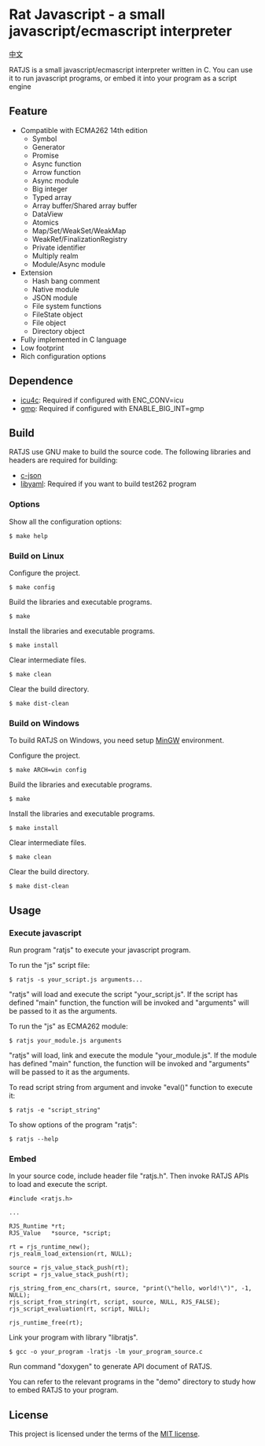 # Rat Javascript - a small javascript/ecmascript interpreter

[中文](README_zh.md)

RATJS is a small javascript/ecmascript interpreter written in C. You can use it to run javascript programs, or embed it into your program as a script engine

## Feature

* Compatible with ECMA262 14th edition
	+ Symbol
	+ Generator
	+ Promise
	+ Async function
	+ Arrow function
	+ Async module
	+ Big integer
	+ Typed array
	+ Array buffer/Shared array buffer
	+ DataView
	+ Atomics
	+ Map/Set/WeakSet/WeakMap
	+ WeakRef/FinalizationRegistry
	+ Private identifier
	+ Multiply realm
	+ Module/Async module
* Extension
	+ Hash bang comment
	+ Native module
	+ JSON module
	+ File system functions
	+ FileState object
	+ File object
	+ Directory object
* Fully implemented in C language
* Low footprint
* Rich configuration options

## Dependence

* [icu4c](http://icu-project.org/download/latest_milestone.html): Required if configured with ENC_CONV=icu
* [gmp](http://gmplib.org): Required if configured with ENABLE_BIG_INT=gmp

## Build

RATJS use GNU make to build the source code.
The following libraries and headers are required for building:

* [c-json](https://github.com/json-c/json-c/wiki)
* [libyaml](http://pyyaml.org/wiki/LibYAML): Required if you want to build test262 program

### Options

Show all the configuration options:
```
$ make help
```

### Build on Linux

Configure the project.
```
$ make config
```

Build the libraries and executable programs.
```
$ make
```

Install the libraries and executable programs.
```
$ make install
```

Clear intermediate files.
```
$ make clean
```

Clear the build directory.
```
$ make dist-clean
```

### Build on Windows

To build RATJS on Windows, you need setup [MinGW](https://www.mingw-w64.org) environment.

Configure the project.
```
$ make ARCH=win config
```

Build the libraries and executable programs.
```
$ make
```

Install the libraries and executable programs.
```
$ make install
```

Clear intermediate files.
```
$ make clean
```

Clear the build directory.
```
$ make dist-clean
```

## Usage

### Execute javascript

Run program "ratjs" to execute your javascript program.

To run the "js" script file:
```
$ ratjs -s your_script.js arguments...
```
"ratjs" will load and execute the script "your_script.js". If the script has defined "main" function, the function will be invoked and "arguments" will be passed to it as the arguments.


To run the "js" as ECMA262 module:
```
$ ratjs your_module.js arguments
```
"ratjs" will load, link and execute the module "your_module.js". If the module has defined "main" function, the function will be invoked and "arguments" will be passed to it as the arguments.

To read script string from argument and invoke "eval()" function to execute it:
```
$ ratjs -e "script_string"
```

To show options of the program "ratjs":
```
$ ratjs --help
```


### Embed

In your source code, include header file "ratjs.h". Then invoke RATJS APIs to load and execute the script.

```
#include <ratjs.h>

...

RJS_Runtime *rt;
RJS_Value   *source, *script;

rt = rjs_runtime_new();
rjs_realm_load_extension(rt, NULL);

source = rjs_value_stack_push(rt);
script = rjs_value_stack_push(rt);

rjs_string_from_enc_chars(rt, source, "print(\"hello, world!\")", -1, NULL);
rjs_script_from_string(rt, script, source, NULL, RJS_FALSE);
rjs_script_evaluation(rt, script, NULL);

rjs_runtime_free(rt);
```

Link your program with library "libratjs".
```
$ gcc -o your_program -lratjs -lm your_program_source.c
```
Run command "doxygen" to generate API document of RATJS.

You can refer to the relevant programs in the "demo" directory to study how to embed RATJS to your program.


## License

This project is licensed under the terms of the [MIT license](LICENSE).
